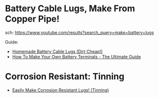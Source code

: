 # Battery Cable Lugs, Make From Copper Pipe!
sch: https://www.youtube.com/results?search_query=make+battery+lugs

Guide:
- [Homemade Battery Cable Lugs (Dirt Cheap!)](https://youtu.be/DVjzv_UUmE4)
- [How To Make Your Own Battery Terminals - The Ultimate Guide](https://youtu.be/PqOa2d8v8Tw)

# Corrosion Resistant: Tinning
- [Easily Make Corrosion Resistant Lugs! (Tinning)](https://youtu.be/_ZTk3OYacyE)
